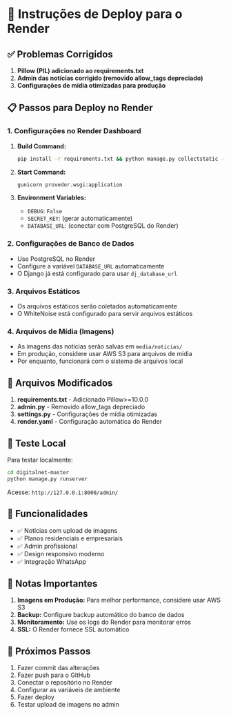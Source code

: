 # 🚀 Instruções de Deploy para o Render

## ✅ Problemas Corrigidos

1. **Pillow (PIL) adicionado ao requirements.txt**
2. **Admin das notícias corrigido (removido allow_tags depreciado)**
3. **Configurações de mídia otimizadas para produção**

## 📋 Passos para Deploy no Render

### 1. Configurações no Render Dashboard

1. **Build Command:**
   ```bash
   pip install -r requirements.txt && python manage.py collectstatic --noinput && python manage.py migrate
   ```

2. **Start Command:**
   ```bash
   gunicorn provedor.wsgi:application
   ```

3. **Environment Variables:**
   - `DEBUG`: `False`
   - `SECRET_KEY`: (gerar automaticamente)
   - `DATABASE_URL`: (conectar com PostgreSQL do Render)

### 2. Configurações de Banco de Dados

- Use PostgreSQL no Render
- Configure a variável `DATABASE_URL` automaticamente
- O Django já está configurado para usar `dj_database_url`

### 3. Arquivos Estáticos

- Os arquivos estáticos serão coletados automaticamente
- O WhiteNoise está configurado para servir arquivos estáticos

### 4. Arquivos de Mídia (Imagens)

- As imagens das notícias serão salvas em `media/noticias/`
- Em produção, considere usar AWS S3 para arquivos de mídia
- Por enquanto, funcionará com o sistema de arquivos local

## 🔧 Arquivos Modificados

1. **requirements.txt** - Adicionado Pillow>=10.0.0
2. **admin.py** - Removido allow_tags depreciado
3. **settings.py** - Configurações de mídia otimizadas
4. **render.yaml** - Configuração automática do Render

## 🧪 Teste Local

Para testar localmente:

```bash
cd digitalnet-master
python manage.py runserver
```

Acesse: `http://127.0.0.1:8000/admin/`

## 📱 Funcionalidades

- ✅ Notícias com upload de imagens
- ✅ Planos residenciais e empresariais
- ✅ Admin profissional
- ✅ Design responsivo moderno
- ✅ Integração WhatsApp

## 🚨 Notas Importantes

1. **Imagens em Produção:** Para melhor performance, considere usar AWS S3
2. **Backup:** Configure backup automático do banco de dados
3. **Monitoramento:** Use os logs do Render para monitorar erros
4. **SSL:** O Render fornece SSL automático

## 🎯 Próximos Passos

1. Fazer commit das alterações
2. Fazer push para o GitHub
3. Conectar o repositório no Render
4. Configurar as variáveis de ambiente
5. Fazer deploy
6. Testar upload de imagens no admin
